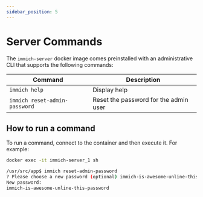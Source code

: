 ```yaml
---
sidebar_position: 5
---
```


# Server Commands

The `immich-server` docker image comes preinstalled with an administrative CLI that supports the following commands:

| Command                       | Description                           |
| ----------------------------- | ------------------------------------- |
| `immich help`                 | Display help                          |
| `immich reset-admin-password` | Reset the password for the admin user |

## How to run a command

To run a command, connect to the container and then execute it. For example:

```bash
docker exec -it immich-server_1 sh

/usr/src/app$ immich reset-admin-password
? Please choose a new password (optional) immich-is-awesome-unline-this-password
New password:
immich-is-awesome-unline-this-password
```
